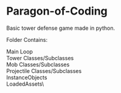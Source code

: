 # Paragon-of-Coding


Basic tower defense game made in python.

Folder Contains:

Main Loop\
Tower Classes/Subclasses\
Mob Classes/Subclasses\
Projectile Classes/Subclasses\
InstanceObjects\
LoadedAssets\
